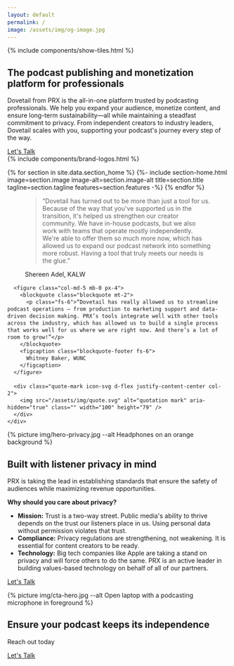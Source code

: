 ```yaml
---
layout: default
permalink: /
image: /assets/img/og-image.jpg
---
```


<section class="section top text-white">
  {% include components/show-tiles.html %}
  <div class="container col-xxl-9 position-relative p-4">
    <h1 class="mb-4 mt-4">The podcast publishing and monetization platform for professionals</h1>
    <p class="pe-4 fs-6">Dovetail from PRX is the all-in-one platform trusted by podcasting professionals. We help you expand your audience, monetize content, and ensure long-term sustainability—all while maintaining a steadfast commitment to privacy. From independent creators to industry leaders, Dovetail scales with you, supporting your podcast's journey every step of the way.</p>
    <a href="{% link pages/contact.md %}" type="button" class="btn btn-primary px-4"><nobr>Let's Talk</nobr></a>
    </div>
  </div>
</section>

<div class="section bg-navy m-0 p-0 text-white">
  <div class="container">
    {% include components/brand-logos.html %}
  </div>
</div>

{% for section in site.data.section_home %}
  {%- include section-home.html 
    image=section.image
    image-alt=section.image-alt 
    title=section.title
    tagline=section.tagline
    features=section.features
  -%}
{% endfor %}

<section class="section bg-navy section-quote text-white p-5 prx-70vh">
  <div class="container-fluid">
    <div class="row g-4">
      <figure class="col-md-5 mb-0 px-4">
        <blockquote class="blockquote mt-2">
          <p class="fs-6">“Dovetail has turned out to be more than just a tool for us. Because of the way that you've supported us in the transition, it's helped us strengthen our creator community. We have in-house podcasts, but we also work with teams that operate mostly independently. We're able to offer them so much more now, which has allowed us to expand our podcast network into something more robust. Having a tool that truly meets our needs is the glue.”</p>
        </blockquote>
        <figcaption class="blockquote-footer fs-6">
          Shereen Adel, KALW
        </figcaption>
      </figure>
      
      <figure class="col-md-5 mb-0 px-4">
        <blockquote class="blockquote mt-2">
          <p class="fs-6">“Dovetail has really allowed us to streamline podcast operations — from production to marketing support and data-driven decision making. PRX’s tools integrate well with other tools across the industry, which has allowed us to build a single process that works well for us where we are right now. And there’s a lot of room to grow!”</p>
        </blockquote>
        <figcaption class="blockquote-footer fs-6">
          Whitney Baker, WUNC
        </figcaption>
      </figure>

      <div class="quote-mark icon-svg d-flex justify-content-center col-2">
        <img src="/assets/img/quote.svg" alt="quotation mark" aria-hidden="true" class="" width="100" height="79" />
      </div>
    </div>
  </div>
</section>

<section class="section hero p-5">
  <div class="hero-image">
    <div>
    {% picture img/hero-privacy.jpg --alt Headphones on an orange background %}
    </div>
  </div>
  <div class="hero-content container col-xxl-8">
    <div class="row">
      <div class="col-md-8">
        <div class="hero-content-inner">
          <h2 class="display-6 mb-4">Built with listener privacy in mind</h2>
          <p class="fs-5">PRX is taking the lead in establishing standards that ensure the safety of audiences while maximizing revenue opportunities.</p>
          <p class="fs-5"><strong>Why should you care about privacy?</strong></p>
          <div class="row g-4">
            <div class="col d-flex align-items-start">
              <div>
                <ul>
                  <li><strong>Mission:</strong> Trust is a two-way street. Public media's ability to thrive depends on the trust our listeners place in us.  Using personal data without permission violates that trust.</li>
                  <li><strong>Compliance:</strong> Privacy regulations are strengthening, not weakening.  It is essential for content creators to be ready.</li>
                  <li><strong>Technology:</strong>  Big tech companies like Apple are taking a stand on privacy and will force others to do the same. PRX is an active leader in building values-based technology on behalf of all of our partners.</li>
                </ul>
              </div>
            </div>
          </div>
          <p class="mb-4"><a href="{% link pages/contact.md %}" type="button" class="btn btn-primary px-4 gap-3">Let's Talk</a></p>
        </div>
      </div>
    </div>
  </div>
</section>

<aside class="section text-white hero p-5 m-0 cta">
  <div class="hero-image">
    <div>{% picture img/cta-hero.jpg --alt Open laptop with a podcasting microphone in foreground %}</div>
  </div>
  <div class="hero-content container col-xxl-8 text-center py-4">
    <div class="hero-content-inner">
      <h2 class="display-6 pt-4">Ensure your podcast keeps its independence</h2>
      <p class="fs-3 mt-2 mb-4">Reach out today</p>
      <p class="text-center"><a href="{% link pages/contact.md %}" type="button" class="btn btn-primary px-4 gap-3">Let's Talk</a></p>
    </div>
  </div>
</aside>
